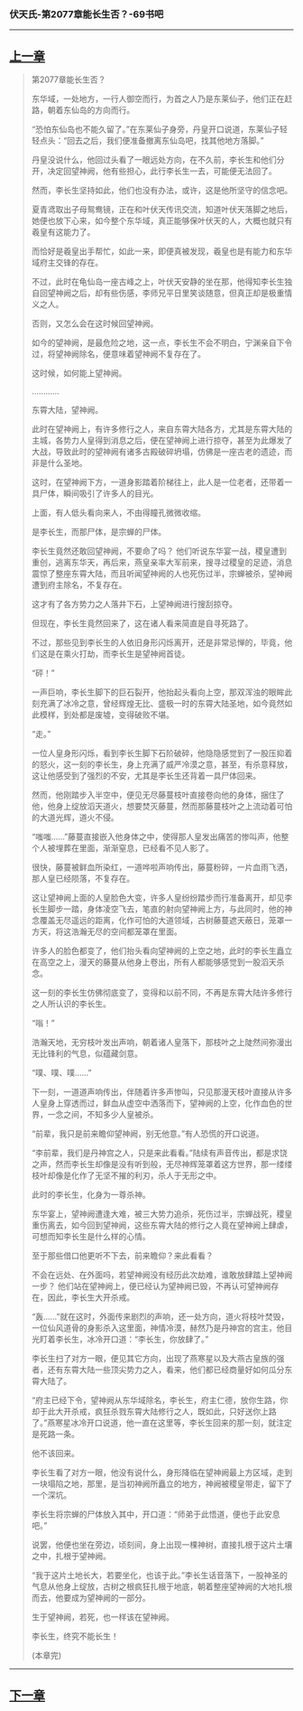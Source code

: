 ### 伏天氏-第2077章能长生否？-69书吧

--------
[上一章](./332dade8b57bba951ee192f652b617d4.md)
--------


>
>
>
>第2077章能长生否？
>
>东华域，一处地方，一行人御空而行，为首之人乃是东莱仙子，他们正在赶路，朝着东仙岛的方向而行。
>
>“恐怕东仙岛也不能久留了。”在东莱仙子身旁，丹皇开口说道，东莱仙子轻轻点头：“回去之后，我们便准备撤离东仙岛吧，找其他地方落脚。”
>
>丹皇没说什么，他回过头看了一眼远处方向，在不久前，李长生和他们分开，决定回望神阙，他有些担心，此行李长生一去，可能便无法回了。
>
>然而，李长生坚持如此，他们也没有办法，或许，这是他所坚守的信念吧。
>
>夏青鸢取出子母鸳鸯镜，正在和叶伏天传讯交流，知道叶伏天落脚之地后，她便也放下心来，如今整个东华域，真正能够保叶伏天的人，大概也就只有羲皇有这能力了。
>
>而恰好是羲皇出手帮忙，如此一来，即便真被发现，羲皇也是有能力和东华域府主交锋的存在。
>
>不过，此时在龟仙岛一座古峰之上，叶伏天安静的坐在那，他得知李长生独自回望神阙之后，却有些伤感，李师兄平日里笑谈随意，但真正却是极重情义之人。
>
>否则，又怎么会在这时候回望神阙。
>
>如今的望神阙，是最危险之地，这一点，李长生不会不明白，宁渊亲自下令过，将望神阙除名，便意味着望神阙不复存在了。
>
>这时候，如何能上望神阙。
>
>…………
>
>东霄大陆，望神阙。
>
>此时在望神阙上，有许多修行之人，来自东霄大陆各方，尤其是东霄大陆的主城，各势力人皇得到消息之后，便在望神阙上进行掠夺，甚至为此爆发了大战，导致此时的望神阙有诸多古殿破碎坍塌，仿佛是一座古老的遗迹，而非是什么圣地。
>
>这时，在望神阙下方，一道身影踏着阶梯往上，此人是一位老者，还带着一具尸体，瞬间吸引了许多人的目光。
>
>上面，有人低头看向来人，不由得瞳孔微微收缩。
>
>是李长生，而那尸体，是宗蝉的尸体。
>
>李长生竟然还敢回望神阙，不要命了吗？
>他们听说东华宴一战，稷皇遭到重创，逃离东华天，再后来，燕皇亲率大军前来，搜寻过稷皇的足迹，消息震惊了整座东霄大陆，而且听闻望神阙的人也死伤过半，宗蝉被杀，望神阙遭到府主除名，不复存在。
>
>这才有了各方势力之人落井下石，上望神阙进行搜刮掠夺。
>
>但现在，李长生竟然回来了，这在诸人看来简直是自寻死路了。
>
>不过，那些见到李长生的人依旧身形闪烁离开，还是非常忌惮的，毕竟，他们这是在乘火打劫，而李长生是望神阙首徒。
>
>“砰！”
>
>一声巨响，李长生脚下的巨石裂开，他抬起头看向上空，那双浑浊的眼眸此刻充满了冰冷之意，曾经辉煌无比、盛极一时的东霄大陆圣地，如今竟然如此模样，到处都是废墟，变得破败不堪。
>
>“走。”
>
>一位人皇身形闪烁，看到李长生脚下石阶破碎，他隐隐感觉到了一股压抑着的怒火，这一刻的李长生，身上充满了威严冷漠之意，甚至，有杀意释放，这让他感受到了强烈的不安，尤其是李长生还背着一具尸体回来。
>
>然而，他刚踏步入半空中，便见无尽藤蔓枝叶直接卷向他的身体，捆住了他，他身上绽放滔天道火，想要焚灭藤蔓，然而那藤蔓枝叶之上流动着可怕的大道光辉，道火不侵。
>
>“嗤嗤……”藤蔓直接嵌入他身体之中，使得那人皇发出痛苦的惨叫声，他整个人被埋葬在里面，渐渐窒息，已经看不见人影了。
>
>很快，藤蔓被鲜血所染红，一道哗啦声响传出，藤蔓粉碎，一片血雨飞洒，那人皇已经陨落，不复存在。
>
>这让望神阙上面的人皇脸色大变，许多人皇纷纷踏步而行准备离开，却见李长生脚步一踏，身体凌空飞去，笔直的射向望神阙上方，与此同时，他的神念覆盖无尽遥远的距离，化作可怕的大道领域，古树藤蔓遮天蔽日，笼罩一方天，将这浩瀚无尽的空间都笼罩在里面。
>
>许多人的脸色都变了，他们抬头看向望神阙的上空之地，此时的李长生矗立在高空之上，漫天的藤蔓从他身上卷出，所有人都能够感觉到一股滔天杀念。
>
>这一刻的李长生仿佛彻底变了，变得和以前不同，不再是东霄大陆许多修行之人所认识的李长生。
>
>“嗡！”
>
>浩瀚天地，无穷枝叶发出声响，朝着诸人皇落下，那枝叶之上陡然间弥漫出无比锋利的气息，似蕴藏剑意。
>
>“噗、噗、噗……”
>
>下一刻，一道道声响传出，伴随着许多声惨叫，只见那漫天枝叶直接从许多人皇身上穿透而过，鲜血从虚空中洒落而下，望神阙的上空，化作血色的世界，一念之间，不知多少人皇被杀。
>
>“前辈，我只是前来瞻仰望神阙，别无他意。”有人恐慌的开口说道。
>
>“李前辈，我们是丹神宫之人，只是来此看看。”陆续有声音传出，都是求饶之声，然而李长生却像是没有听到般，无尽神辉笼罩着这方世界，那一缕缕枝叶却像是化作了无坚不摧的利刃，杀人于无形之中。
>
>此时的李长生，化身为一尊杀神。
>
>东华宴上，望神阙遭逢大难，被三大势力追杀，死伤过半，宗蝉战死，稷皇重伤离去，如今回到望神阙，这些东霄大陆的修行之人竟在望神阙上肆虐，可想而知李长生是什么样的心情。
>
>至于那些借口他更听不下去，前来瞻仰？来此看看？
>
>不会在远处、在外面吗，若望神阙没有经历此次劫难，谁敢放肆踏上望神阙一步？
>他们站在望神阙上，便已经认为望神阙已毁，不再认可望神阙存在，因此，李长生大开杀戒。
>
>“轰……”就在这时，外面传来剧烈的声响，还一处方向，道火将枝叶焚毁，一位仙风道骨的身影杀入这里面，神情冷漠，赫然乃是丹神宫的宫主，他目光盯着李长生，冰冷开口道：“李长生，你放肆了。”
>
>李长生扫了对方一眼，便见其它方向，出现了燕寒星以及大燕古皇族的强者，还有东霄大陆一些顶尖势力之人，看来，他们都已经商量好如何瓜分东霄大陆了。
>
>“府主已经下令，望神阙从东华域除名，李长生，府主仁德，放你生路，你却于此大开杀戒，疯狂杀戮东霄大陆修行之人，既如此，只好送你上路了。”燕寒星冰冷开口说道，他一直在这里等，李长生回来的那一刻，就注定是死路一条。
>
>他不该回来。
>
>李长生看了对方一眼，他没有说什么，身形降临在望神阙最上方区域，走到一块塌陷之地，那里，是当初神阙所矗立的地方，神阙被稷皇带走，留下了一个深坑。
>
>李长生将宗蝉的尸体放入其中，开口道：“师弟于此悟道，便也于此安息吧。”
>
>说罢，他便也坐在旁边，顷刻间，身上出现一棵神树，直接扎根于这片土壤之中，扎根于望神阙。
>
>“我于这片土地长大，若要坐化，也该于此。”李长生话音落下，一股神圣的气息从他身上绽放，古树之根疯狂扎根于地底，朝着整座望神阙的大地扎根而去，他要成为望神阙的一部分。
>
>生于望神阙，若死，也一样该在望神阙。
>
>李长生，终究不能长生！
>
>(本章完)
>
>

--------
[下一章](./de54b74ba25fa1b2414fd704317d8b08.md)
--------
